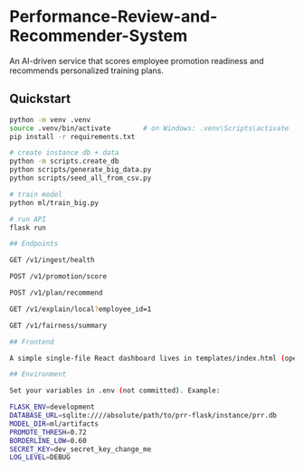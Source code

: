 # Performance-Review-and-Recommender-System

An AI-driven service that scores employee promotion readiness and recommends personalized training plans.

## Quickstart
```bash
python -m venv .venv
source .venv/bin/activate        # on Windows: .venv\Scripts\activate
pip install -r requirements.txt

# create instance db + data
python -m scripts.create_db
python scripts/generate_big_data.py
python scripts/seed_all_from_csv.py

# train model
python ml/train_big.py

# run API
flask run

## Endpoints

GET /v1/ingest/health

POST /v1/promotion/score

POST /v1/plan/recommend

GET /v1/explain/local?employee_id=1

GET /v1/fairness/summary

## Frontend

A simple single-file React dashboard lives in templates/index.html (open /dashboard once the API runs).

## Environment

Set your variables in .env (not committed). Example:

FLASK_ENV=development
DATABASE_URL=sqlite:////absolute/path/to/prr-flask/instance/prr.db
MODEL_DIR=ml/artifacts
PROMOTE_THRESH=0.72
BORDERLINE_LOW=0.60
SECRET_KEY=dev_secret_key_change_me
LOG_LEVEL=DEBUG
